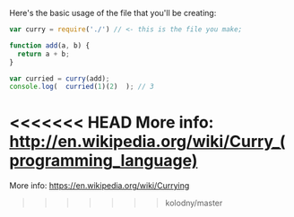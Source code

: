 Here's the basic usage of the file that you'll be creating:

```js
var curry = require('./') // <- this is the file you make;

function add(a, b) {
  return a + b;
}

var curried = curry(add);
console.log(  curried(1)(2)  ); // 3
```

<<<<<<< HEAD
More info: http://en.wikipedia.org/wiki/Curry_(programming_language)
=======
More info: https://en.wikipedia.org/wiki/Currying
>>>>>>> kolodny/master
